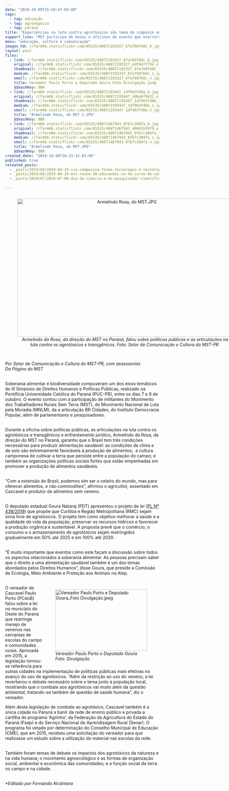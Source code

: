 ```yaml
---
date: "2019-10-09T15:58:47-03:00"
tags:
  - tag: educação
  - tag: agronegócio
  - tag: paraná
title: "Experiências na luta contra agrotóxicos são tema de simpósio em Curitiba "
support_line: "MST participa de mesas e oficinas do evento que ocorreram na PUC-PR  "
menu: "educação, cultura e comunicação"
images_hd: //farm66.staticflickr.com/65535/48872193327_bfa760768c_b.jpg
layout: post
files:
  - link: //farm66.staticflickr.com/65535/48872193327_bfa760768c_b.jpg
    original: //farm66.staticflickr.com/65535/48872193327_edf0473f94_o.jpg
    thumbnail: //farm66.staticflickr.com/65535/48872193327_bfa760768c_t.jpg
    medium: //farm66.staticflickr.com/65535/48872193327_bfa760768c_z.jpg
    small: //farm66.staticflickr.com/65535/48872193327_bfa760768c_n.jpg
    title: Vereador Paulo Porto e Deputado Goura_Foto Divulgação.jpeg
    $$hashKey: 0BH
  - link: //farm66.staticflickr.com/65535/48872193447_1df903fd0a_b.jpg
    original: //farm66.staticflickr.com/65535/48872193447_4dbe0f9b22_o.jpg
    thumbnail: //farm66.staticflickr.com/65535/48872193447_1df903fd0a_t.jpg
    medium: //farm66.staticflickr.com/65535/48872193447_1df903fd0a_z.jpg
    small: //farm66.staticflickr.com/65535/48872193447_1df903fd0a_n.jpg
    title: "Armelindo Rosa, do MST 1.JPG"
    $$hashKey: 0BK
  - link: //farm66.staticflickr.com/65535/48871467943_07b7c389fa_b.jpg
    original: //farm66.staticflickr.com/65535/48871467943_400d1bf6f9_o.jpg
    thumbnail: //farm66.staticflickr.com/65535/48871467943_07b7c389fa_t.jpg
    medium: //farm66.staticflickr.com/65535/48871467943_07b7c389fa_z.jpg
    small: //farm66.staticflickr.com/65535/48871467943_07b7c389fa_n.jpg
    title: "Armelindo Rosa, do MST.JPG"
    $$hashKey: 0BN
created_date: "2019-10-09T16:33:32-03:00"
published: true
releated_posts:
  - _posts/2019/04/2019-04-29-via-campesina-forma-tecnologos-e-tecnologas-em-agroecologia.md
  - _posts/2019/06/2019-06-28-mst-reune-30-educandos-no-4o-curso-de-comunicacao-no-parana.md
  - _posts/2019/07/2019-07-08-dia-da-ciencia-e-do-pesquisador-cientifico-temos-o-que-comemorar.md

---
```

<div style="text-align:center">
<figure class="image" style="display:inline-block"><img alt="Armelindo Rosa, do MST.JPG" height="450" src="//farm66.staticflickr.com/65535/48871467943_07b7c389fa_b.jpg" width="700" />
<figcaption><em>&nbsp;Armelindo da Rosa,&nbsp;da dire&ccedil;&atilde;o do MST no Paran&aacute;, falou sobre pol&iacute;ticas p&uacute;blicas e as articula&ccedil;&otilde;es na luta contra os agrot&oacute;xicos e transg&ecirc;nicos. Foto:&nbsp;Setor de Comunica&ccedil;&atilde;o e Cultura do MST-PR</em></figcaption>
</figure>
</div>

<p><br />
<em>Por Setor de Comunica&ccedil;&atilde;o e Cultura do MST-PR, com assessorias<br />
Da P&aacute;gina do MST</em></p>

<p><br />
Soberania alimentar e&nbsp;biodiversidade compuseram um dos eixos tem&aacute;ticos do III Simp&oacute;sio de Direitos Humanos e Pol&iacute;ticas P&uacute;blicas, realizado na Pontif&iacute;cia Universidade Cat&oacute;lica do Paran&aacute; (PUC-PR), entre os dias 7 e 9 de outubro. O evento contou com a participa&ccedil;&atilde;o de militantes do Movimento dos Trabalhadores Rurais Sem Terra (MST), do Movimento Nacional de Luta pela Moradia (MNLM); da a articula&ccedil;&atilde;o BR Cidades, do Instituto Democracia Popular, al&eacute;m de parlamentares e pesquisadores.&nbsp;&nbsp;<br />
&nbsp;</p>

<p>Durante a oficina sobre pol&iacute;ticas p&uacute;blicas, as articula&ccedil;&otilde;es na luta contra os agrot&oacute;xicos e transg&ecirc;nicos e enfrentamento jur&iacute;dico, Armelindo da Rosa,&nbsp;da dire&ccedil;&atilde;o do MST no Paran&aacute;, garantiu que o Brasil tem tr&ecirc;s condi&ccedil;&otilde;es necess&aacute;rias para produzir alimenta&ccedil;&atilde;o saud&aacute;vel: as condi&ccedil;&otilde;es de clima e de solo s&atilde;o extremamente favor&aacute;veis &agrave; produ&ccedil;&atilde;o de alimentos;&nbsp; a cultura camponesa de cultivar a terra que persiste entre a popula&ccedil;&atilde;o do campo; e tamb&eacute;m as organiza&ccedil;&otilde;es pol&iacute;ticas sociais fortes que est&atilde;o empenhadas em promover a produ&ccedil;&atilde;o de alimentos saud&aacute;veis.&nbsp;&nbsp;<br />
&nbsp;</p>

<p>&ldquo;Com a extens&atilde;o do Brasil, podemos sim ser o celeiro do mundo, mas para oferecer alimentos, e n&atilde;o <em>commodities</em>&rdquo;, afirmou o agricultor, assentado em Cascavel e produtor de alimentos sem veneno.&nbsp;<br />
&nbsp;</p>

<p>O deputado estadual Goura Nataraj (PDT) apresentou o projeto de lei (<a href="https://mandatogoura.com.br/wp-content/uploads/2019/06/Proj_438_Dep_Goura.pdf">PL N&ordm; 438/2019</a>) que prop&otilde;e que Curitiba e Regi&atilde;o Metropolitana (RMC) sejam zona livre de agrot&oacute;xicos. O projeto tem como objetivo melhorar a sa&uacute;de e a qualidade de vida da popula&ccedil;&atilde;o, preservar os recursos h&iacute;dricos e favorecer a produ&ccedil;&atilde;o org&acirc;nica e sustent&aacute;vel. A proposta prev&ecirc; que o com&eacute;rcio, o consumo e o armazenamento de agrot&oacute;xicos sejam&nbsp;restringidos gradualmente em 50% at&eacute; 2025 e em 100% at&eacute; 2030.&nbsp;<br />
&nbsp;</p>

<p>&ldquo;&Eacute; muito importante que eventos como este fa&ccedil;am a discuss&atilde;o sobre todos os aspectos relacionados &agrave; soberania alimentar. As pessoas precisam saber que o direito a uma alimenta&ccedil;&atilde;o saud&aacute;vel tamb&eacute;m &eacute; um dos temas abordados pelos Direitos Humanos&rdquo;, disse Goura, que preside a Comiss&atilde;o de Ecologia, Meio Ambiente e Prote&ccedil;&atilde;o aos Animais na Alep.<br />
&nbsp;</p>

<figure class="image" style="float:right"><img alt="Vereador Paulo Porto e Deputado Goura_Foto Divulgação.jpeg" height="200" src="//farm66.staticflickr.com/65535/48872193327_bfa760768c_b.jpg" width="300" />
<figcaption><em>Vereador Paulo Porto e Deputado Goura<br />
Foto: Divulga&ccedil;&atilde;o</em></figcaption>
</figure>

<p>O vereador de Cascavel Paulo Porto (PCdoB) falou sobre a lei no munic&iacute;pio do Oeste do Paran&aacute; que restringe manejo de venenos nas cercanias de escolas do campo e comunidades rurais. Aprovada em 2015, a legisla&ccedil;&atilde;o tornou-se refer&ecirc;ncia para outras cidades na implementa&ccedil;&atilde;o de pol&iacute;ticas p&uacute;blicas mais efetivas no avan&ccedil;o do uso de agrot&oacute;xicos. &ldquo;Al&eacute;m da restri&ccedil;&atilde;o ao uso do veneno, a lei reverberou o debate necess&aacute;rio sobre o tema junto &agrave; popula&ccedil;&atilde;o local, mostrando que o combate aos agrot&oacute;xicos vai muito al&eacute;m da quest&atilde;o ambiental, tratando-se tamb&eacute;m de quest&atilde;o de sa&uacute;de humana&rdquo;, diz o vereador.</p>

<p>Al&eacute;m desta legisla&ccedil;&atilde;o de combate ao agrot&oacute;xico, Cascavel tamb&eacute;m &eacute; a &uacute;nica cidade no Paran&aacute; a banir da rede de ensino p&uacute;blico e privada a cartilha do programa &lsquo;Agrinho&rsquo;, da Federa&ccedil;&atilde;o da Agricultura do Estado do Paran&aacute; (Faep) e do Servi&ccedil;o Nacional de Aprendizagem Rural (Senar). O programa foi vetado por determina&ccedil;&atilde;o do Conselho Municipal de Educa&ccedil;&atilde;o (CME), que em 2015, recebeu uma solicita&ccedil;&atilde;o do vereador para que realizasse um estudo sobre a utiliza&ccedil;&atilde;o do material nas escolas da rede.<br />
&nbsp;</p>

<p>Tamb&eacute;m foram temas de debate os impactos dos agrot&oacute;xicos da natureza e na vida humana; o movimento agroecol&oacute;gico e as formas de organiza&ccedil;&atilde;o social, ambiental e econ&ocirc;mica das comunidades; e a fun&ccedil;&atilde;o social da terra no campo e na cidade.&nbsp;</p>

<p><br />
<em>*Editado por Fernanda Alc&acirc;ntara</em><br />
&nbsp;</p>
